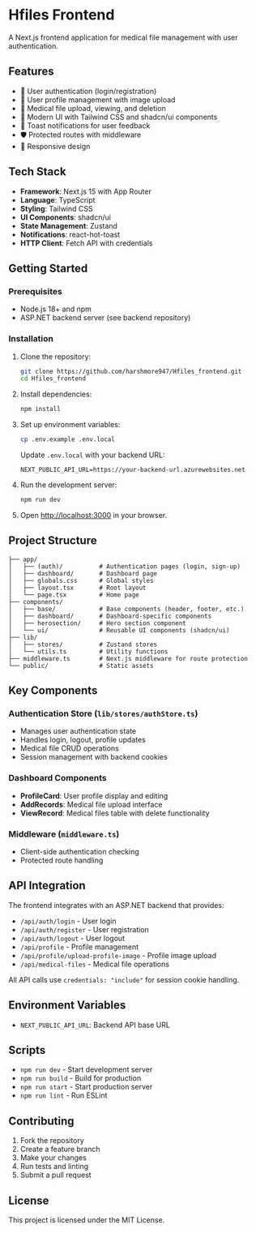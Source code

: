 # Hfiles Frontend

A Next.js frontend application for medical file management with user authentication.

## Features

- 🔐 User authentication (login/registration)
- 👤 User profile management with image upload
- 📄 Medical file upload, viewing, and deletion
- 🎨 Modern UI with Tailwind CSS and shadcn/ui components
- 🔔 Toast notifications for user feedback
- 🛡️ Protected routes with middleware
- 📱 Responsive design

## Tech Stack

- **Framework**: Next.js 15 with App Router
- **Language**: TypeScript
- **Styling**: Tailwind CSS
- **UI Components**: shadcn/ui
- **State Management**: Zustand
- **Notifications**: react-hot-toast
- **HTTP Client**: Fetch API with credentials

## Getting Started

### Prerequisites

- Node.js 18+ and npm
- ASP.NET backend server (see backend repository)

### Installation

1. Clone the repository:
   ```bash
   git clone https://github.com/harshmore947/Hfiles_frontend.git
   cd Hfiles_frontend
   ```

2. Install dependencies:
   ```bash
   npm install
   ```

3. Set up environment variables:
   ```bash
   cp .env.example .env.local
   ```
   
   Update `.env.local` with your backend URL:
   ```env
   NEXT_PUBLIC_API_URL=https://your-backend-url.azurewebsites.net
   ```

4. Run the development server:
   ```bash
   npm run dev
   ```

5. Open [http://localhost:3000](http://localhost:3000) in your browser.

## Project Structure

```
├── app/
│   ├── (auth)/          # Authentication pages (login, sign-up)
│   ├── dashboard/       # Dashboard page
│   ├── globals.css      # Global styles
│   ├── layout.tsx       # Root layout
│   └── page.tsx         # Home page
├── components/
│   ├── base/            # Base components (header, footer, etc.)
│   ├── dashboard/       # Dashboard-specific components
│   ├── herosection/     # Hero section component
│   └── ui/              # Reusable UI components (shadcn/ui)
├── lib/
│   ├── stores/          # Zustand stores
│   └── utils.ts         # Utility functions
├── middleware.ts        # Next.js middleware for route protection
└── public/              # Static assets
```

## Key Components

### Authentication Store (`lib/stores/authStore.ts`)
- Manages user authentication state
- Handles login, logout, profile updates
- Medical file CRUD operations
- Session management with backend cookies

### Dashboard Components
- **ProfileCard**: User profile display and editing
- **AddRecords**: Medical file upload interface
- **ViewRecord**: Medical files table with delete functionality

### Middleware (`middleware.ts`)
- Client-side authentication checking
- Protected route handling

## API Integration

The frontend integrates with an ASP.NET backend that provides:

- `/api/auth/login` - User login
- `/api/auth/register` - User registration  
- `/api/auth/logout` - User logout
- `/api/profile` - Profile management
- `/api/profile/upload-profile-image` - Profile image upload
- `/api/medical-files` - Medical file operations

All API calls use `credentials: "include"` for session cookie handling.

## Environment Variables

- `NEXT_PUBLIC_API_URL`: Backend API base URL

## Scripts

- `npm run dev` - Start development server
- `npm run build` - Build for production
- `npm run start` - Start production server
- `npm run lint` - Run ESLint

## Contributing

1. Fork the repository
2. Create a feature branch
3. Make your changes
4. Run tests and linting
5. Submit a pull request

## License

This project is licensed under the MIT License.
